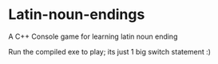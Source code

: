 # Latin-noun-endings
A C++ Console game for learning latin noun ending

Run the compiled exe to play;
its just 1 big switch statement :)
